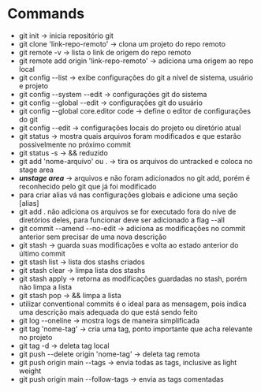 # Commands

- git init -> inicia repositório git
- git clone 'link-repo-remoto' -> clona um projeto do repo remoto
- git remote -v -> lista o link de origem do repo remoto
- git remote add origin 'link-repo-remoto' -> adiciona uma origem ao repo local
- git config --list -> exibe configurações do git a nível de sistema, usuário e projeto
- git config --system --edit -> configurações git do sistema
- git config --global --edit -> configurações git do usuário
- git config --global core.editor code -> define o editor de configurações do git
- git config --edit -> configurações locais do projeto ou diretório atual
- git status -> mostra quais arquivos foram modificados e que estarão possivelmente no próximo commit
- git status -s -> && reduzido
- git add 'nome-arquivo' ou . -> tira os arquivos do untracked e coloca no stage area
- ***unstage area*** -> arquivos e não foram adicionados no git add, porém é reconhecido pelo git que já foi modificado
- para criar alias vá nas configurações globais e adicione uma seção [alias]
- git add . não adiciona os arquivos se for executado fora do níve de diretórios deles, para funcionar deve ser adicionado a flag --all
- git commit --amend --no-edit -> adiciona as modificações no commit anterior sem precisar de uma nova descrição
- git stash -> guarda suas modificações e volta ao estado anterior do último commit
- git stash list -> lista dos stashs criados
- git stash clear -> limpa lista dos stashs
- git stash apply -> retorna as modificações guardadas no stash, porém não limpa a lista
- git stash pop -> && limpa a lista
- utilizar conventional commits é o ideal para as mensagem, pois indica uma descrição mais adequada do que está sendo feito
- git log --oneline -> mostra logs de maneira simplificada
- git tag 'nome-tag' -> cria uma tag, ponto importante que acha relevante no projeto
- git tag -d -> deleta tag local
- git push --delete origin 'nome-tag' -> deleta tag remota
- git push origin main --tags -> envia todas as tags, inclusive as light weight
- git push origin main --follow-tags -> envia as tags comentadas